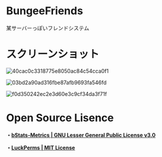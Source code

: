 # BungeeFriends
某サーバーっぽいフレンドシステム

# スクリーンショット
![40cac0c3318775e8050ac84c54cca0f1](https://i.gyazo.com/40cac0c3318775e8050ac84c54cca0f1.png "40cac0c3318775e8050ac84c54cca0f1")


![03bd2a90ad316fbe87afb9693fa546fd](https://i.gyazo.com/03bd2a90ad316fbe87afb9693fa546fd.png "03bd2a90ad316fbe87afb9693fa546fd")


![f0d350242ec2e3d60e3c9cf34da3f71f](https://i.gyazo.com/f0d350242ec2e3d60e3c9cf34da3f71f.png "0d350242ec2e3d60e3c9cf34da3f71f")

# Open Source Lisence
**・[bStats-Metrics | GNU Lesser General Public License v3.0](https://github.com/Bastian/bStats-Metrics/blob/master/LICENSE)**

**・[LuckPerms | MIT License](https://raw.githubusercontent.com/lucko/LuckPerms/master/LICENSE.txt)**
